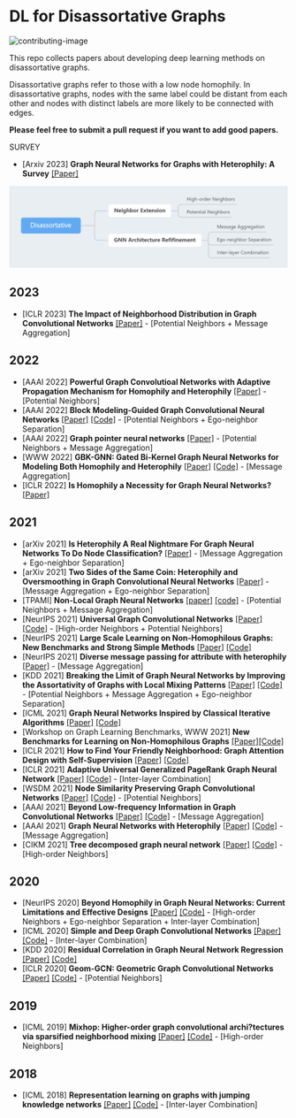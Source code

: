 # DL for Disassortative Graphs
![contributing-image](https://img.shields.io/badge/contributions-welcome-brightgreen.svg?style=flat)

This repo collects papers about developing deep learning methods on disassortative graphs.

Disassortative graphs refer to those with a low node homophily. In disassortative graphs, nodes with the same label could be distant from each other and nodes with distinct labels are more likely to be connected with edges.

**Please feel free to submit a pull request if you want to add good papers.**

SURVEY
* [Arxiv 2023] **Graph Neural Networks for Graphs with Heterophily: A Survey** [[Paper]](https://arxiv.org/abs/2202.07082)

![Classification](./Classification.png)

2023
----
* [ICLR 2023] **The Impact of Neighborhood Distribution in Graph Convolutional Networks** [[Paper]](https://openreview.net/forum?id=XUqTyU9VlWp) - [Potential Neighbors + Message Aggregation]

2022
----
* [AAAI 2022] **Powerful Graph Convolutioal Networks with Adaptive Propagation Mechanism for Homophily and Heterophily** [[Paper]](https://arxiv.org/abs/2112.13562) - [Potential Neighbors] 
* [AAAI 2022] **Block Modeling-Guided Graph Convolutional Neural Networks** [[Paper]](https://arxiv.org/abs/2112.13507) [[Code]](https://github.com/hedongxiao-tju/BM-GCN) - [Potential Neighbors + Ego-neighbor Separation]
* [AAAI 2022] **Graph pointer neural networks** [[Paper]](https://arxiv.org/abs/2110.00973) - [Potential Neighbors + Message Aggregation]
* [WWW 2022] **GBK-GNN: Gated Bi-Kernel Graph Neural Networks for Modeling Both Homophily and Heterophily** [[Paper]](https://arxiv.org/abs/2110.15777) [[Code]](https://github.com/Xzh0u/GBK-GNN) - [Message Aggregation]
* [ICLR 2022] **Is Homophily a Necessity for Graph Neural Networks?** [[Paper]](https://openreview.net/forum?id=ucASPPD9GKN) 



2021
----
* [arXiv 2021] **Is Heterophily A Real Nightmare For Graph Neural Networks To Do Node Classification?** [[Paper]](https://arxiv.org/abs/2109.05641) - [Message Aggregation + Ego-neighbor Separation]
* [arXiv 2021] **Two Sides of the Same Coin: Heterophily and Oversmoothing in Graph Convolutional Neural Networks** [[Paper]](https://arxiv.org/abs/2102.06462v2) - [Message Aggregation + Ego-neighbor Separation]
* [TPAMI] **Non-Local Graph Neural Networks** [[paper]](https://arxiv.org/abs/2005.14612) [[code]](https://github.com/divelab/Non-Local-GNN) - [Potential Neighbors + Message Aggregation]
* [NeurIPS 2021] **Universal Graph Convolutional Networks** [[Paper]](https://openreview.net/forum?id=MSXDyfli9vy) [[Code]](https://github.com/jindi-tju/U-GCN) - [High-order Neighbors + Potential Neighbors]
* [NeurIPS 2021] **Large Scale Learning on Non-Homophilous Graphs: New Benchmarks and Strong Simple Methods** [[Paper]](https://arxiv.org/abs/2110.14446) [[Code]](https://github.com/CUAI/Non-Homophily-Large-Scale)
* [NeurIPS 2021] **Diverse message passing for attribute with heterophily** [[Paper]](https://proceedings.neurips.cc/paper/2021/hash/253614bbac999b38b5b60cae531c4969-Abstract.html) - [Message Aggregation]
* [KDD 2021] **Breaking the Limit of Graph Neural Networks by Improving the Assortativity of Graphs with Local Mixing Patterns** [[Paper]](https://dl.acm.org/doi/abs/10.1145/3447548.3467373) [[Code]](https://github.com/susheels/gnns-and-local-assortativity) - [Potential Neighbors + Message Aggregation + Ego-neighbor Separation]
* [ICML 2021] **Graph Neural Networks Inspired by Classical Iterative Algorithms** [[Paper]](https://arxiv.org/abs/2103.06064) [[Code]](https://github.com/FFTYYY/TWIRLS)
* [Workshop on Graph Learning Benchmarks, WWW 2021] **New Benchmarks for Learning on Non-Homophilous Graphs** [[Paper]](https://graph-learning-benchmarks.github.io/assets/papers/Non_Homophilous_Camera_Ready.pdf)[[Code]](https://github.com/CUAI/Non-Homophily-Benchmarks)
* [ICLR 2021] **How to Find Your Friendly Neighborhood: Graph Attention Design with Self-Supervision** [[Paper]](https://openreview.net/forum?id=Wi5KUNlqWty) [[Code]](https://github.com/dongkwan-kim/SuperGAT)
* [ICLR 2021] **Adaptive Universal Generalized PageRank Graph Neural Network** [[Paper]](https://openreview.net/forum?id=n6jl7fLxrP) [[Code]](https://github.com/jianhao2016/GPRGNN) - [Inter-layer Combination]
* [WSDM 2021] **Node Similarity Preserving Graph Convolutional Networks** [[Paper]](https://arxiv.org/abs/2011.09643) [[Code]](https://github.com/ChandlerBang/SimP-GCN) - [Potential Neighbors]
* [AAAI 2021] **Beyond Low-frequency Information in Graph Convolutional Networks** [[Paper]](https://arxiv.org/abs/2101.00797) [[Code]](https://github.com/bdy9527/FAGCN) - [Message Aggregation]
* [AAAI 2021] **Graph Neural Networks with Heterophily** [[Paper]](https://arxiv.org/abs/2009.13566) [[Code]](https://github.com/GemsLab/CPGNN) - [Message Aggregation]
* [CIKM 2021] **Tree decomposed graph neural network** [[Paper]](https://arxiv.org/abs/2108.11022) [[Code]](https://github.com/YuWVandy/TDGNN) - [High-order Neighbors]

2020
----
* [NeurIPS 2020] **Beyond Homophily in Graph Neural Networks: Current Limitations and Effective Designs** [[Paper]](https://arxiv.org/abs/2006.11468) [[Code]](https://github.com/GemsLab/H2GCN) - [High-order Neighbors + Ego-neighbor Separation + Inter-layer Combination]
* [ICML 2020] **Simple and Deep Graph Convolutional Networks** [[Paper]](https://arxiv.org/abs/2007.02133) [[Code]](https://github.com/chennnM/GCNII) - [Inter-layer Combination]
* [KDD 2020] **Residual Correlation in Graph Neural Network Regression** [[Paper]](https://arxiv.org/abs/2002.08274) [[Code]](https://github.com/000Justin000/gnn-residual-correlation)
* [ICLR 2020] **Geom-GCN: Geometric Graph Convolutional Networks** [[Paper]](https://openreview.net/forum?id=S1e2agrFvS) [[Code]](https://github.com/graphdml-uiuc-jlu/geom-gcn) - [Potential Neighbors]

2019
----
* [ICML 2019] **Mixhop: Higher-order graph convolutional archi?tectures via sparsified neighborhood mixing** [[Paper]](http://proceedings.mlr.press/v97/abu-el-haija19a.html) [[Code]](https://github.com/benedekrozemberczki/MixHop-and-N-GCN) - [High-order Neighbors]

2018
----
* [ICML 2018] **Representation learning on graphs with jumping knowledge networks** [[Paper]](http://proceedings.mlr.press/v80/xu18c.html) [[Code]](https://github.com/dmlc/dgl/tree/master/examples/pytorch/jknet) - [Inter-layer Combination]
